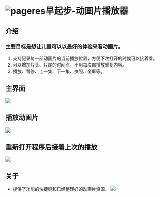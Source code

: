# <img src="logo.png" alt="pageres">早起步-动画片播放器

## 介绍
### 主要目标是想让儿童可以以最好的体验来看动画片。
1. 支持记录每一部动画片的当前播放位置，方便下次打开的时候可以接着看。
2. 可以增加片头、片尾的时间点，不用每次都播放重复内容。
3. 播放、暂停、上一集、下一集、快照、全屏等。

## 主界面
![](./snapshots/ui.jpg)

## 播放动画片
![](./snapshots/play.jpg)

## 重新打开程序后接着上次的播放
![](./snapshots/then_play.jpg)

## 关于
* 提供了功能的快捷键和已经整理好的动画片资源。
![](./snapshots/about.jpg)
